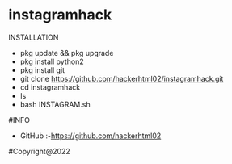# instagramhack

INSTALLATION
- pkg update && pkg upgrade
- pkg install python2
- pkg install git
- git clone https://github.com/hackerhtml02/instagramhack.git
- cd instagramhack
- ls
- bash INSTAGRAM.sh


#INFO
- GitHub :-https://github.com/hackerhtml02

#Copyright@2022

